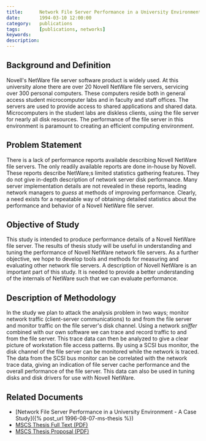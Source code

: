 ```yaml
---
title:      Network File Server Performance in a University Environment - A Case Study (Proposal)
date:       1994-03-10 12:00:00
category:   publications
tags:       [publications, networks]
keywords:   
description:
---
```

## Background and Definition
Novell's NetWare file server software product is widely used. At this
university alone there are over 20 Novell NetWare file servers,
servicing over 300 personal computers. These computers reside both in
general access student microcomputer labs and in faculty and staff
offices. The servers are used to provide access to shared applications
and shared data. Microcomputers in the student labs are diskless
clients, using the file server for nearly all disk resources. The
performance of the file server in this environment is paramount to
creating an efficient computing environment.


## Problem Statement
There is a lack of performance reports available describing Novell
NetWare file servers. The only readily available reports are done
in-house by Novell.  These reports describe NetWare;s limited statistics
gathering features. They do not give in-depth description of network
server disk performance. Many server implementation details are not
revealed in these reports, leading network managers to *guess* at
methods of improving performance. Clearly, a need exists for a
repeatable way of obtaining detailed statistics about the performance
and behavior of a Novell NetWare file server.

## Objective of Study
This study is intended to produce performance details of a Novell
NetWare file server. The results of thesis study will be useful in
understanding and tuning the performance of Novell NetWare network file
servers. As a further objective, we hope to develop tools and methods
for measuring and evaluating other network file servers. A description
of Novell NetWare is an important part of this study. It is needed to
provide a better understanding of the internals of NetWare such that we
can evaluate performance.

## Description of Methodology
In the study we plan to attack the analysis problem in two ways; monitor
network traffic (client-server communications) to and from the file
server and monitor traffic on the file server's disk channel. Using a
network *sniffer* combined with our own software we can trace and record
traffic to and from the file server. This trace data can then be
analyzed to give a clear picture of workstation file access patterns. By
using a SCSI bus monitor, the disk channel of the file server can be
monitored while the network is traced. The data from the SCSI bus
monitor can be correlated with the network trace data, giving an
indication of file server cache performance and the overall performance
of the file server. This data can also be used in tuning disks and disk
drivers for use with Novell NetWare.

## Related Documents

* [Network File Server Performance in a University Environment - A Case Study]({% post_url 1996-08-07-ms-thesis %})
* [MSCS Thesis Full Text (PDF)]({{"/publications/MSCS-Thesis.pdf"|prepend:site.filesurl}})
* [MSCS Thesis Proposal (PDF)]({{"/publications/MSCS-Thesis-Proposal.pdf"|prepend:site.filesurl}})